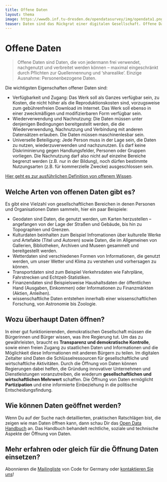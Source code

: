 ```yaml
---
title: Offene Daten
layout: thema
image: https://wwwdb.inf.tu-dresden.de/opendatasurvey/img/opendata1.png
teaser: Daten sind das Rückgrat einer digitalen Gesellschaft. Offene Daten können von jedermann frei verwendet, nachgenutzt und verbreitet werden können. Einzige Ausnahme: Personenbezogene Daten.
---
```

# Offene Daten
> Offene Daten sind Daten, die von jedermann frei verwendet, nachgenutzt und verbreitet werden können – maximal eingeschränkt durch Pflichten zur Quellennennung und ‘sharealike’. Einzige Ausnahme: Personenbezogene Daten.

Die wichtigsten Eigenschaften offener Daten sind: 
* Verfügbarkeit und Zugang: Das Werk soll als Ganzes verfügbar sein, zu Kosten, die nicht höher als die Reproduktionskosten sind, vorzugsweise zum gebührenfreien Download im Internet. Das Werk soll ebenso in einer zweckmäßigen und modifizierbaren Form verfügbar sein. 
* Wiederverwendung und Nachnutzung: Die Daten müssen unter denjenigen Bedingungen bereitgestellt werden, die die Wiederverwendung, Nachnutzung und Verbindung mit anderen Datensätzen erlauben. Die Daten müssen maschinenlesbar sein. 
* Universelle Beteiligung: Jede Person muss in der Lage sein, die Daten zu nutzen, wiederzuverwenden und nachzunutzen. Es darf keine Diskriminierung gegen Handlungsfelder, Personen oder Gruppen vorliegen. Die Nachnutzung darf also nicht auf einzelne Bereiche begrenzt werden (z.B. nur in der Bildung), noch dürfen bestimmte Nutzungsarten (z.B. für kommerzielle Zwecke) ausgeschlossen sein. 

[Hier geht es zur ausführlichen Definition von offenem Wissen](http://opendefinition.org/okd/deutsch/). 

## Welche Arten von offenen Daten gibt es?

Es gibt eine Vielzahl von gesellschaftlichen Bereichen in denen Personen und Organisationen Daten sammeln, hier ein paar Beispiele:
* Geodaten sind Daten, die genutzt werden, um Karten herzustellen – angefangen von der Lage der
Straßen und Gebäude, bis hin zu Topographien und Grenzen.
* Kulturdaten beinhalten zum Beispiel Infromationen über kulturelle Werke und Artefakte (Titel und Autoren) sowie Daten, die im Allgemeinen von Gallerien, Bibliotheken, Archiven und Museen gesammelt und bereitgestellt werden.
* Wetterdaten sind verschiedenen Formen von Informationen, die genutzt werden, um unser Wetter und Klima zu verstehen und vorhersagen zu können.
* Transportdaten sind zum Beispiel Verkehrsdaten wie Fahrpläne, Fahrstrecken und Echtzeit-Statistiken.
* Finanzendaten sind Beispielsweise Haushaltsdaten der öffentlichen Hand (Ausgaben, Einkommen) oder Informationen zu Finanzmärkten (Aktien, Anleihen).
* wissenschaftliche Daten entstehen innerhalb einer wissenschaftlichen Forschung, von Astronomie bis Zoologie.

## Wozu überhaupt Daten öffnen?

In einer gut funktionierenden, demokratischen Gesellschaft müssen die Bürgerinnen und Bürger wissen, was ihre Regierung tut. Um das zu gewährleisten, braucht es **Transparenz und demokratische Kontrolle**, sowie einen freien Zugang zu staatlichen Daten und Informationen und die Möglichkeit diese Informationen mit anderen Bürgern zu teilen. Im digitalen Zeitalter sind Daten die Schlüsselressourcen für gesellschaftliche und wirtschaftliche Aktivitäten. Durch die Öffnung von Daten können Regierungen dabei helfen, die Gründung innovativer Unternehmen und Dienstleistungen voranzutreiben, die wiederum **gesellschaftlichen und wirtschaftlichen Mehrwert** schaffen. Die Öffnung von Daten ermöglicht **Partizipation** und eine informierte Einbeziehung in die politische Entscheidungsfindung.

## Wie können Daten geöffnet werden?

Wenn Du auf der Suche nach detaillierten, praktischen Ratschlägen bist, die zeigen wie man Daten öffnen kann, dann schau Dir das [Open Data Handbuch](http://opendatahandbook.org/de/how-to-open-up-data/index.html) an. Das Handbuch behandelt rechtliche, soziale und technische Aspekte der Öffnung von Daten.

## Mehr erfahren oder gleich für die Öffnung Daten einsetzen?

Abonnieren die [Mailingliste](https://lists.okfn.org/mailman/listinfo/Codeforde) von Code for Germany oder [kontaktieren Sie uns](info@okfn.de)!
